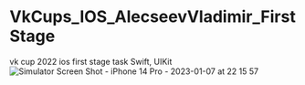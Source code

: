 # VkCups_IOS_AlecseevVladimir_FirstStage

vk cup 2022 ios first stage task
Swift, UIKit
![Simulator Screen Shot - iPhone 14 Pro - 2023-01-07 at 22 15 57](https://user-images.githubusercontent.com/94144422/211166931-58872e49-ce0d-40d0-a094-2e1072257e94.png)
